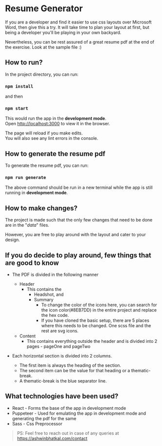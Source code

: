 # Resume Generator

If you are a developer and find it easier to use css layouts over Microsoft Word, then give this a try. It will take time to plan your layout at first, but being a developer you'll be playing in your own backyard. 

Nevertheless, you can be rest assured of a great resume pdf at the end of the exercise. Look at the sample file :)

## How to run?

In the project directory, you can run:

### `npm install`

and then

### `npm start`

This would run the app in the **development mode**.\
Open [http://localhost:3000](http://localhost:3000) to view it in the browser.

The page will reload if you make edits.\
You will also see any lint errors in the console.

## How to generate the resume pdf

To generate the resume pdf, you can run:

### `npm run generate`

The above command should be run in a new terminal while the app is still running in **development mode**.

## How to make changes?

The project is made such that the only few changes that need to be done are in the "*data*" files.

However, you are free to play around with the layout and cater to your design.

## If you do decide to play around, few things that are good to know

- The PDF is divided in the following manner
    - Header
        - This contains the
            - Headshot, and
            - Summary
                - To change the color of the icons here, you can search for the icon color(#8EB7DD) in the entire project and replace the hex code.
                - If you have cloned the basic setup, there are 5 places where this needs to be changed. One scss file and the rest are svg icons.
    - Content
        - This contains everything outside the header and is divided into 2 pages - pageOne and pageTwo

- Each horizontal section is divided into 2 columns.
    - The first item is always the heading of the section.
    - The second item can be the value for that heading or a thematic-break.
    - A thematic-break is the blue separator line.

## What technologies have been used?

- React - Forms the base of the app in development mode
- Puppeteer - Used for emulating the app in development mode and generating the pdf for the same
- Sass - Css Preprocessor

> PS: Feel free to reach out in case of any queries at https://ashwinbhatkal.com/contact